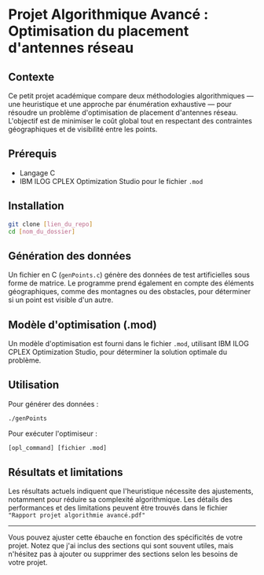 # Projet Algorithmique Avancé : Optimisation du placement d'antennes réseau

## Contexte

Ce petit projet académique compare deux méthodologies algorithmiques — une heuristique et une approche par énumération exhaustive — pour résoudre un problème d'optimisation de placement d'antennes réseau. 
L'objectif est de minimiser le coût global tout en respectant des contraintes géographiques et de visibilité entre les points.

## Prérequis

- Langage C
- IBM ILOG CPLEX Optimization Studio pour le fichier `.mod`

## Installation

```bash
git clone [lien_du_repo]
cd [nom_du_dossier]
```

## Génération des données

Un fichier en C (`genPoints.c`) génère des données de test artificielles sous forme de matrice. 
Le programme prend également en compte des éléments géographiques, comme des montagnes ou des obstacles, pour déterminer si un point est visible d'un autre.

## Modèle d'optimisation (.mod)

Un modèle d'optimisation est fourni dans le fichier `.mod`, utilisant IBM ILOG CPLEX Optimization Studio, pour déterminer la solution optimale du problème.

## Utilisation

Pour générer des données :

```bash
./genPoints
```

Pour exécuter l'optimiseur :

```bash
[opl_command] [fichier .mod]
```

## Résultats et limitations

Les résultats actuels indiquent que l'heuristique nécessite des ajustements, notamment pour réduire sa complexité algorithmique. 
Les détails des performances et des limitations peuvent être trouvés dans le fichier `"Rapport projet algorithmie avancé.pdf"`

---

Vous pouvez ajuster cette ébauche en fonction des spécificités de votre projet. Notez que j'ai inclus des sections qui sont souvent utiles, mais n'hésitez pas à ajouter ou supprimer des sections selon les besoins de votre projet.
